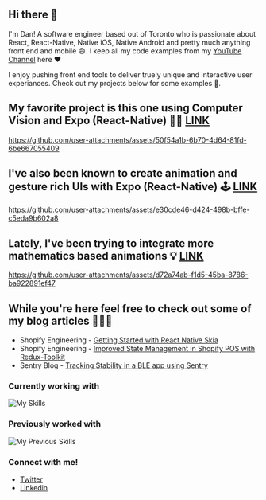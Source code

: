 ## Hi there 👋 

I'm Dan! A software engineer based out of Toronto who is passionate about React, React-Native, Native iOS, Native Android and pretty much anything front end and mobile 😄. I keep all my code examples from my [YouTube Channel](https://www.youtube.com/@DanRNLab) here ❤️

I enjoy pushing front end tools to deliver truely unique and interactive user experiances. Check out my projects below for some examples 🙂.

## My favorite project is this one using Computer Vision and Expo (React-Native) 👨‍🔬 [LINK](https://github.com/friyiajr/AiSwingPlaneTrackerStarter)

https://github.com/user-attachments/assets/50f54a1b-6b70-4d64-81fd-6be667055409

## I've also been known to create animation and gesture rich UIs with Expo (React-Native) 🕹️ [LINK](https://github.com/friyiajr/BrickBreakerSkia)

https://github.com/user-attachments/assets/e30cde46-d424-498b-bffe-c5eda9b602a8

## Lately, I've been trying to integrate more mathematics based animations 💡 [LINK](https://github.com/friyiajr/ArduinoBLESample/blob/main/sketch_sep15a.ino)

https://github.com/user-attachments/assets/d72a74ab-f1d5-45ba-8786-ba922891ef47

## While you're here feel free to check out some of my blog articles 👨🏻‍💻
* Shopify Engineering - [Getting Started with React Native Skia](https://shopify.engineering/getting-started-with-react-native-skia)
* Shopify Engineering - [Improved State Management in Shopify POS with Redux-Toolkit](https://shopify.engineering/react-redux-toolkit-migration)
* Sentry Blog - [Tracking Stability in a BLE app using Sentry](https://blog.sentry.io/tracking-stability-in-a-bluetooth-low-energy-based-react-native-app)

### Currently working with

![My Skills](https://skillicons.dev/icons?i=ts,js,react,redux,jest,graphql,github)

### Previously worked with

![My Previous Skills](https://skillicons.dev/icons?i=flutter,dart,swift,html,css,java,cpp)

### Connect with me!

* [Twitter](https://twitter.com/wa2goose)
* [Linkedin](https://www.linkedin.com/in/thefriyia/)







